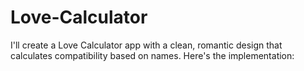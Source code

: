 # Love-Calculator
I'll create a Love Calculator app with a clean, romantic design that calculates compatibility based on names. Here's the implementation:
